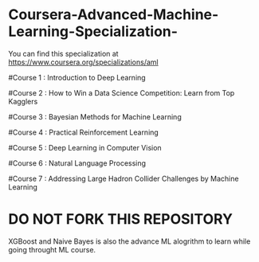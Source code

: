 # Coursera-Advanced-Machine-Learning-Specialization-
You can find this specialization at https://www.coursera.org/specializations/aml


#Course 1 : Introduction to Deep Learning

#Course 2 : How to Win a Data Science Competition: Learn from Top Kagglers

#Course 3 : Bayesian Methods for Machine Learning

#Course 4 : Practical Reinforcement Learning

#Course 5 : Deep Learning in Computer Vision

#Course 6 : Natural Language Processing

#Course 7 : Addressing Large Hadron Collider Challenges by Machine Learning


# DO NOT FORK THIS REPOSITORY
XGBoost and Naive Bayes is also the advance ML alogrithm to learn while going throught ML course. 
